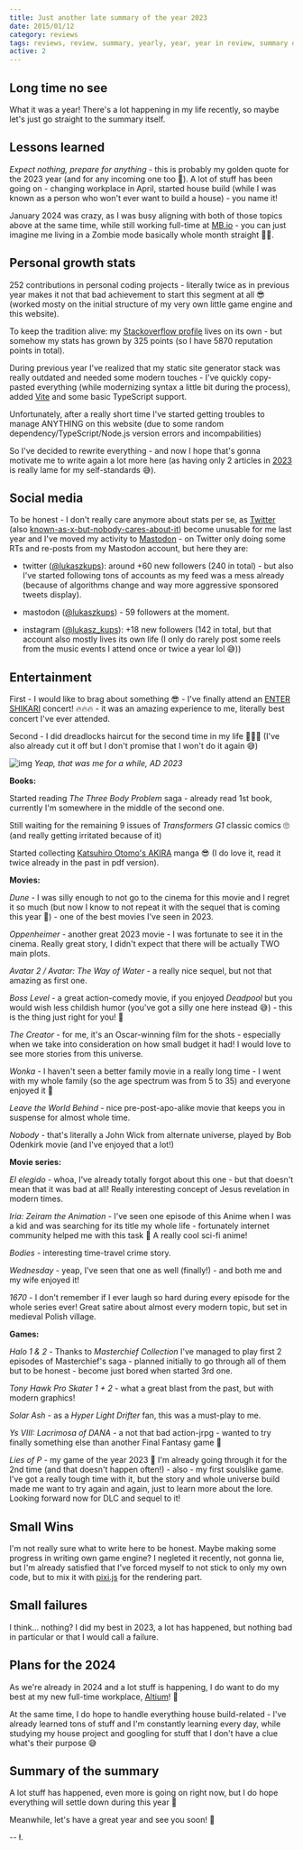 ```yaml
---
title: Just another late summary of the year 2023
date: 2015/01/12
category: reviews
tags: reviews, review, summary, yearly, year, year in review, summary of the year
active: 2
---
```


## Long time no see

What it was a year! There's a lot happening in my life recently, so maybe let's just go straight to the summary itself.

## Lessons learned

*Expect nothing, prepare for anything* - this is probably my golden quote for the 2023 year (and for any incoming one too 🙂). A lot of stuff has been going on - changing workplace in April, started house build (while I was known as a person who won't ever want to build a house) - you name it!

January 2024 was crazy, as I was busy aligning with both of those topics above at the same time, while still working full-time at [MB.io](https://www.mercedes-benz.io) - you can just imagine me living in a Zombie mode basically whole month straight 🧟‍♂️.

## Personal growth stats

252 contributions in personal coding projects - literally twice as in previous year makes it not that bad achievement to start this segment at all 😎 (worked mosty on the initial structure of my very own little game engine and this website).

To keep the tradition alive: my [Stackoverflow profile](https://stackoverflow.com/users/1004946/lukaszkups) lives on its own - but somehow my stats has grown by 325 points (so I have 5870 reputation points in total).

During previous year I've realized that my static site generator stack was really outdated and needed some modern touches - I've quickly copy-pasted everything (while modernizing syntax a little bit during the process), added [Vite](https://vitejs.dev/) and some basic TypeScript support.

Unfortunately, after a really short time I've started getting troubles to manage ANYTHING on this website (due to some random dependency/TypeScript/Node.js version errors and incompabilities)

So I've decided to rewrite everything - and now I hope that's gonna motivate me to write again a lot more here (as having only 2 articles in [2023](/notes/2023/) is really lame for my self-standards 😅).

## Social media

To be honest - I don't really care anymore about stats per se, as [Twitter](https://twitter.com) (also [known-as-x-but-nobody-cares-about-it](https://x.com)) become unusable for me last year and I've moved my activity to [Mastodon](https://mastodon.social/@lukaszkups) - on Twitter only doing some RTs and re-posts from my Mastodon account, but here they are:

- twitter ([@lukaszkups](https://twitter.com/lukaszkups/)): around +60 new followers (240 in total) - but also I've started following tons of accounts as my feed was a mess already (because of algorithms change and way more aggressive sponsored tweets display).

- mastodon ([@lukaszkups](https://mastodon.social/@lukaszkups)) - 59 followers at the moment.

- instagram ([@lukasz_kups](https://www.instagram.com/lukasz_kups/)): +18 new followers (142 in total, but that account also mostly lives its own life (I only do rarely post some reels from the music events I attend once or twice a year lol 😅))

## Entertainment

First - I would like to brag about something 😎 - I've finally attend an [ENTER SHIKARI](https://www.entershikari.com/) concert! 🔥🔥🔥 - it was an amazing experience to me, literally best concert I've ever attended.

Second - I did dreadlocks haircut for the second time in my life 🤘😎🔥 (I've also already cut it off but I don't promise that I won't do it again 😅)

![img](/static/dreadlocs-meta.jpg)
*Yeap, that was me for a while, AD 2023*

**Books:**

Started reading *The Three Body Problem* saga - already read 1st book, currently I'm somewhere in the middle of the second one.

Still waiting for the remaining 9 issues of *Transformers G1* classic comics 🙄 (and really getting irritated because of it)

Started collecting [Katsuhiro Otomo's AKIRA](https://en.wikipedia.org/wiki/Akira_(manga)) manga 😎 (I do love it, read it twice already in the past in pdf version).

**Movies:**

*Dune* - I was silly enough to not go to the cinema for this movie and I regret it so much (but now I know to not repeat it with the sequel that is coming this year 🙂) - one of the best movies I've seen in 2023.

*Oppenheimer* - another great 2023 movie - I was fortunate to see it in the cinema. Really great story, I didn't expect that there will be actually TWO main plots.

*Avatar 2 / Avatar: The Way of Water* - a really nice sequel, but not that amazing as first one.

*Boss Level* - a great action-comedy movie, if you enjoyed *Deadpool* but you would wish less childish humor (you've got a silly one here instead 😅) - this is the thing just right for you! 🙂

*The Creator* - for me, it's an Oscar-winning film for the shots - especially when we take into consideration on how small budget it had! I would love to see more stories from this universe.

*Wonka* - I haven't seen a better family movie in a really long time - I went with my whole family (so the age spectrum was from 5 to 35) and everyone enjoyed it 💛

*Leave the World Behind* - nice pre-post-apo-alike movie that keeps you in suspense for almost whole time.

*Nobody* - that's literally a John Wick from alternate universe, played by Bob Odenkirk movie (and I've enjoyed that a lot!)

**Movie series:**

*El elegido* - whoa, I've already totally forgot about this one - but that doesn't mean that it was bad at all! Really interesting concept of Jesus revelation in modern times.

*Iria: Zeiram the Animation* - I've seen one episode of this Anime when I was a kid and was searching for its title my whole life - fortunately internet community helped me with this task 🙂 A really cool sci-fi anime!

*Bodies* - interesting time-travel crime story.

*Wednesday* - yeap, I've seen that one as well (finally!) - and both me and my wife enjoyed it! 

*1670* - I don't remember if I ever laugh so hard during every episode for the whole series ever! Great satire about almost every modern topic, but set in medieval Polish village.

**Games:**

*Halo 1 & 2* - Thanks to *Masterchief Collection* I've managed to play first 2 episodes of Masterchief's saga - planned initially to go through all of them but to be honest - become just bored when started 3rd one.

*Tony Hawk Pro Skater 1 + 2* - what a great blast from the past, but with modern graphics! 

*Solar Ash* - as a *Hyper Light Drifter* fan, this was a must-play to me.

*Ys VIII: Lacrimosa of DANA* - a not that bad action-jrpg - wanted to try finally something else than another Final Fantasy game 🙂

*Lies of P* - my game of the year 2023 💛 I'm already going through it for the 2nd time (and that doesn't happen often!) - also - my first soulslike game. I've got a really tough time with it, but the story and whole universe build made me want to try again and again, just to learn more about the lore. Looking forward now for DLC and sequel to it!

## Small Wins

I'm not really sure what to write here to be honest. Maybe making some progress in writing own game engine? I negleted it recently, not gonna lie, but I'm already satisfied that I've forced myself to not stick to only my own code, but to mix it with [pixi.js](https://pixijs.com/) for the rendering part.

## Small failures

I think... nothing? I did my best in 2023, a lot has happened, but nothing bad in particular or that I would call a failure.

## Plans for the 2024

As we're already in 2024 and a lot stuff is happening, I do want to do my best at my new full-time workplace, [Altium](https://www.altium.com/)! 🙌 

At the same time, I do hope to handle everything house build-related - I've already learned tons of stuff and I'm constantly learning every day, while studying my house project and googling for stuff that I don't have a clue what's their purpose 😅

## Summary of the summary

A lot stuff has happened, even more is going on right now, but I do hope everything will settle down during this year 🙂

Meanwhile, let's have a great year and see you soon! 👋

-- ł.